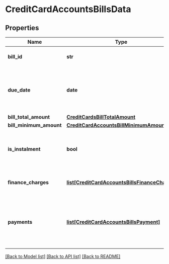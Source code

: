 # CreditCardAccountsBillsData

## Properties
Name | Type | Description | Notes
------------ | ------------- | ------------- | -------------
**bill_id** | **str** | Informação que identifica a fatura | 
**due_date** | **date** | Data de vencimento da Fatura, que aparece para pagamento pelo cliente | 
**bill_total_amount** | [**CreditCardsBillTotalAmount**](CreditCardsBillTotalAmount.md) |  | 
**bill_minimum_amount** | [**CreditCardAccountsBillMinimumAmount**](CreditCardAccountsBillMinimumAmount.md) |  | 
**is_instalment** | **bool** | Indica se a fatura permite parcelamento (true) ou não (false). | 
**finance_charges** | [**list[CreditCardAccountsBillsFinanceCharge]**](CreditCardAccountsBillsFinanceCharge.md) | Lista dos encargos cobrados na fatura | [optional] 
**payments** | [**list[CreditCardAccountsBillsPayment]**](CreditCardAccountsBillsPayment.md) | Lista que traz os valores relativos aos pagamentos da Fatura da conta de pagamento pós-paga | 

[[Back to Model list]](../README.md#documentation-for-models) [[Back to API list]](../README.md#documentation-for-api-endpoints) [[Back to README]](../README.md)

